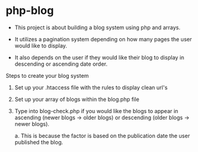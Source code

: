 # php-blog
- This project is about building a blog system using php and arrays. 

- It utilizes a pagination system depending on how many pages the user would like to display. 

- It also depends on the user if they would like their blog to display in descending or ascending date order. 

Steps to create your blog system
1. Set up your .htaccess file with the rules to display clean url's 
2. Set up your array of blogs within the blog.php file
3. Type into blog-check.php if you would like the blogs to appear in ascending (newer blogs -> older blogs) or descending (older blogs -> newer blogs). 
    
    a. This is because the factor is based on the publication date the user published the blog.
